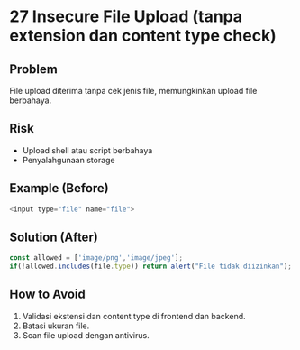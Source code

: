 # 27 Insecure File Upload (tanpa extension dan content type check)

## Problem
File upload diterima tanpa cek jenis file, memungkinkan upload file berbahaya.

## Risk
- Upload shell atau script berbahaya
- Penyalahgunaan storage

## Example (Before)
```javascript
<input type="file" name="file">
```

## Solution (After)
```javascript
const allowed = ['image/png','image/jpeg'];
if(!allowed.includes(file.type)) return alert("File tidak diizinkan");
```

## How to Avoid
1. Validasi ekstensi dan content type di frontend dan backend.
2. Batasi ukuran file.
3. Scan file upload dengan antivirus.

